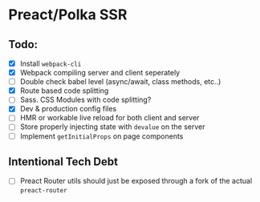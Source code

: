 # Preact/Polka SSR

## Todo:
* [x] Install `webpack-cli`
* [x] Webpack compiling server and client seperately
* [ ] Double check babel level (async/await, class methods, etc..)
* [x] Route based code splitting
* [ ] Sass. CSS Modules with code splitting?
* [x] Dev & production config files
* [ ] HMR or workable live reload for both client and server
* [ ] Store properly injecting state with `devalue` on the server
* [ ] Implement `getInitialProps` on page components

## Intentional Tech Debt
* [ ] Preact Router utils should just be exposed through a fork of the actual `preact-router`
